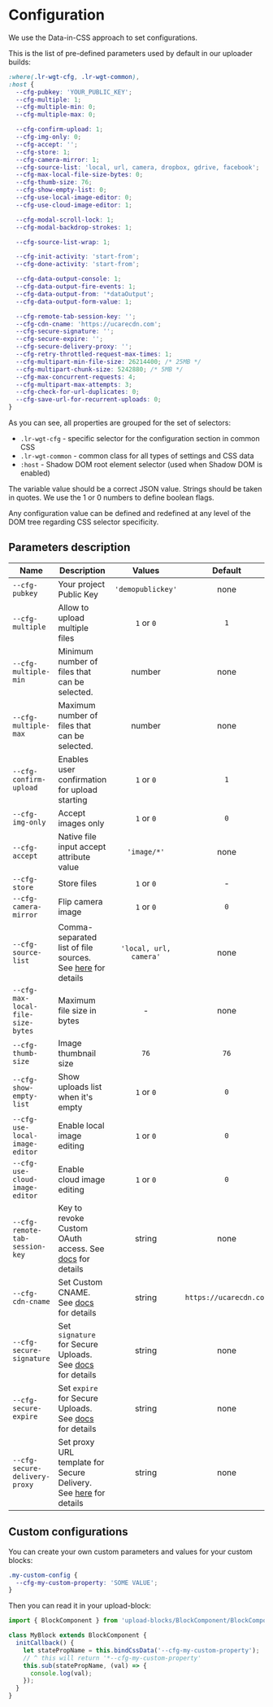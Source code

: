 # Configuration

We use the Data-in-CSS approach to set configurations.

This is the list of pre-defined parameters used by default in our uploader builds:

```css
:where(.lr-wgt-cfg, .lr-wgt-common),
:host {
  --cfg-pubkey: 'YOUR_PUBLIC_KEY';
  --cfg-multiple: 1;
  --cfg-multiple-min: 0;
  --cfg-multiple-max: 0;

  --cfg-confirm-upload: 1;
  --cfg-img-only: 0;
  --cfg-accept: '';
  --cfg-store: 1;
  --cfg-camera-mirror: 1;
  --cfg-source-list: 'local, url, camera, dropbox, gdrive, facebook';
  --cfg-max-local-file-size-bytes: 0;
  --cfg-thumb-size: 76;
  --cfg-show-empty-list: 0;
  --cfg-use-local-image-editor: 0;
  --cfg-use-cloud-image-editor: 1;

  --cfg-modal-scroll-lock: 1;
  --cfg-modal-backdrop-strokes: 1;

  --cfg-source-list-wrap: 1;

  --cfg-init-activity: 'start-from';
  --cfg-done-activity: 'start-from';

  --cfg-data-output-console: 1;
  --cfg-data-output-fire-events: 1;
  --cfg-data-output-from: '*dataOutput';
  --cfg-data-output-form-value: 1;

  --cfg-remote-tab-session-key: '';
  --cfg-cdn-cname: 'https://ucarecdn.com';
  --cfg-secure-signature: '';
  --cfg-secure-expire: '';
  --cfg-secure-delivery-proxy: '';
  --cfg-retry-throttled-request-max-times: 1;
  --cfg-multipart-min-file-size: 26214400; /* 25MB */
  --cfg-multipart-chunk-size: 5242880; /* 5MB */
  --cfg-max-concurrent-requests: 4;
  --cfg-multipart-max-attempts: 3;
  --cfg-check-for-url-duplicates: 0;
  --cfg-save-url-for-recurrent-uploads: 0;
}
```

As you can see, all properties are grouped for the set of selectors:

- `.lr-wgt-cfg` - specific selector for the configuration section in common CSS
- `.lr-wgt-common` - common class for all types of settings and CSS data
- `:host` - Shadow DOM root element selector (used when Shadow DOM is enabled)

The variable value should be a correct JSON value. Strings should be taken in quotes. We use the 1 or 0 numbers to define boolean flags.

Any configuration value can be defined and redefined at any level of the DOM tree regarding CSS selector specificity.

## Parameters description

| Name                              | Description                                                                                                                            |         Values         |        Default         |
| --------------------------------- | -------------------------------------------------------------------------------------------------------------------------------------- | :--------------------: | :--------------------: |
| `--cfg-pubkey`                    | Your project Public Key                                                                                                                |   `'demopublickey'`    |          none          |
| `--cfg-multiple`                  | Allow to upload multiple files                                                                                                         |       `1` or `0`       |          `1`           |
| `--cfg-multiple-min`              | Minimum number of files that can be selected.                                                                                          |         number         |          none          |
| `--cfg-multiple-max`              | Maximum number of files that can be selected.                                                                                          |         number         |          none          |
| `--cfg-confirm-upload`            | Enables user confirmation for upload starting                                                                                          |       `1` or `0`       |          `1`           |
| `--cfg-img-only`                  | Accept images only                                                                                                                     |       `1` or `0`       |          `0`           |
| `--cfg-accept`                    | Native file input accept attribute value                                                                                               |      `'image/*'`       |          none          |
| `--cfg-store`                     | Store files                                                                                                                            |       `1` or `0`       |           -            |
| `--cfg-camera-mirror`             | Flip camera image                                                                                                                      |       `1` or `0`       |          `0`           |
| `--cfg-source-list`               | Comma-separated list of file sources. See [here](./source-list/) for details                                                           | `'local, url, camera'` |          none          |
| `--cfg-max-local-file-size-bytes` | Maximum file size in bytes                                                                                                             |           -            |          none          |
| `--cfg-thumb-size`                | Image thumbnail size                                                                                                                   |          `76`          |          `76`          |
| `--cfg-show-empty-list`           | Show uploads list when it's empty                                                                                                      |       `1` or `0`       |          `0`           |
| `--cfg-use-local-image-editor`    | Enable local image editing                                                                                                             |       `1` or `0`       |          `0`           |
| `--cfg-use-cloud-image-editor`    | Enable cloud image editing                                                                                                             |       `1` or `0`       |          `0`           |
| `--cfg-remote-tab-session-key`    | Key to revoke Custom OAuth access. See [docs](https://uploadcare.com/docs/start/settings/#project-settings-advanced-oauth) for details |         string         |          none          |
| `--cfg-cdn-cname`                 | Set Custom CNAME. See [docs](https://uploadcare.com/docs/delivery/cdn/#custom-cdn-cname) for details                                   |         string         | `https://ucarecdn.com` |
| `--cfg-secure-signature`          | Set `signature` for Secure Uploads. See [docs](https://uploadcare.com/docs/security/secure-uploads/#expire-explained) for details      |         string         |          none          |
| `--cfg-secure-expire`             | Set `expire` for Secure Uploads. See [docs](https://uploadcare.com/docs/security/secure-uploads/#expire-explained) for details         |         string         |          none          |
| `--cfg-secure-delivery-proxy`     | Set proxy URL template for Secure Delivery. See [here](./secure-delivery-proxy/) for details                                           |         string         |          none          |

## Custom configurations

You can create your own custom parameters and values for your custom blocks:

```css
.my-custom-config {
  --cfg-my-custom-property: 'SOME VALUE';
}
```

Then you can read it in your upload-block:

```javascript
import { BlockComponent } from 'upload-blocks/BlockComponent/BlockComponent.js';

class MyBlock extends BlockComponent {
  initCallback() {
    let statePropName = this.bindCssData('--cfg-my-custom-property');
    // ^ this will return '*--cfg-my-custom-property'
    this.sub(statePropName, (val) => {
      console.log(val);
    });
  }
}
```

